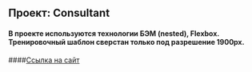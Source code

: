 ## Проект: Consultant

#### В проекте используются технологии БЭМ (nested), Flexbox. Тренировочный шаблон сверстан только под разрешение 1900px.

####[Ссылка на сайт](https://pavel-yaroslavovich.github.io/consultant/)
